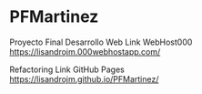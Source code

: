 # PFMartinez

Proyecto Final Desarrollo Web
Link WebHost000\
https://lisandrojm.000webhostapp.com/

Refactoring
Link GitHub Pages\
https://lisandrojm.github.io/PFMartinez/

